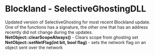 # Blockland - SelectiveGhostingDLL
Updated version of SelectiveGhosting for most recent Blockland update. One of the functions has a signature, the other one that has an address recently did not change during the updates.<br>
**NetObject::clearScopeAlways()** - Clears scope from ghosting set<br>
**NetObject::setNetFlag(int bit, bool flag)** - sets the network flag on an object sent over the network<br>

